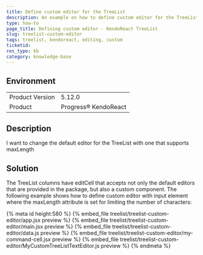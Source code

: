 ```yaml
---
title: Define custom editor for the TreeList
description: An example on how to define custom editor for the TreeList.
type: how-to
page_title: Defining custom editor - KendoReact TreeList
slug: treelist-custom-editor
tags: treelist, kendoreact, editing, custom
ticketid: 
res_type: kb
category: knowledge-base
---
```


## Environment

<table>
	<tbody>
		<tr>
			<td>Product Version</td>
			<td>5.12.0</td>
		</tr>
		<tr>
			<td>Product</td>
			<td>Progress® KendoReact</td>
		</tr>
	</tbody>
</table>

## Description
I want to change the default editor for the TreeList with one that supports maxLength

## Solution
The TreeList columns have editCell that accepts not only the default editors that are provided in the package, but also a custom component. The following example shows how to define custom editor with input element where the maxLength attribute is set for limiting the number of characters:

{% meta id height:580 %}
{% embed_file treelist/treelist-custom-editor/app.jsx preview %}
{% embed_file treelist/treelist-custom-editor/main.jsx preview %}
{% embed_file treelist/treelist-custom-editor/data.js preview %}
{% embed_file treelist/treelist-custom-editor/my-command-cell.jsx preview %}
{% embed_file treelist/treelist-custom-editor/MyCustomTreeListTextEditor.js preview %}
{% endmeta %}